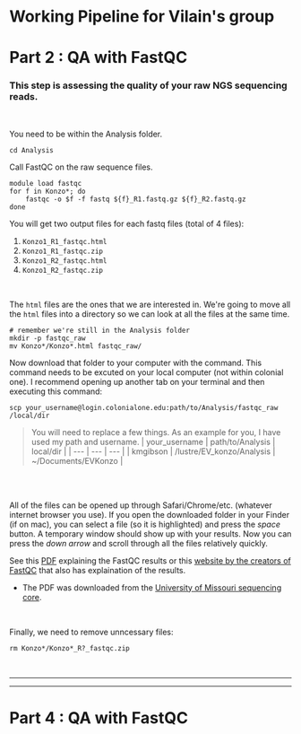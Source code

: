 # Working Pipeline for Vilain's group
# Part 2 : QA with FastQC

### __This step is assessing the quality of your raw NGS sequencing reads.__
<br />

You need to be within the Analysis folder. 
```
cd Analysis
```

Call FastQC on the raw sequence files.
```
module load fastqc
for f in Konzo*; do
    fastqc -o $f -f fastq ${f}_R1.fastq.gz ${f}_R2.fastq.gz
done
```

You will get two output files for each fastq files (total of 4 files):
1.  `Konzo1_R1_fastqc.html`
2.  `Konzo1_R1_fastqc.zip`
3.  `Konzo1_R2_fastqc.html`
4.  `Konzo1_R2_fastqc.zip`

<br />

The `html` files are the ones that we are interested in. We're going to move all the `html` files into a directory so we can look at all the files at the same time.
```
# remember we're still in the Analysis folder
mkdir -p fastqc_raw
mv Konzo*/Konzo*.html fastqc_raw/
```
Now download that folder to your computer with the command. This command needs to be excuted on your local computer (not within colonial one). I recommend opening up another tab on your terminal and then executing this command:
```
scp your_username@login.colonialone.edu:path/to/Analysis/fastqc_raw /local/dir
```
>  You will need to replace a few things. As an example for you, I have used my path and username.
>  | your_username | path/to/Analysis | local/dir |
>  | --- | --- | --- |
>  | kmgibson | /lustre/EV_konzo/Analysis | ~/Documents/EVKonzo |

<br />
<br />

All of the files can be opened up through Safari/Chrome/etc. (whatever internet browser you use). If you open the downloaded folder in your Finder (if on mac), you can select a file (so it is highlighted) and press the *space* button. A temporary window should show up with your results. Now you can press the *down arrow* and scroll through all the files relatively quickly.

See this [PDF](https://github.com/kmgibson/EV_konzo/blob/master/FastQC_Manual.pdf) explaining the FastQC results or this [website by the creators of FastQC](https://www.bioinformatics.babraham.ac.uk/projects/fastqc/) that also has explaination of the results. 
- The PDF was downloaded from the [University of Missouri sequencing core](https://dnacore.missouri.edu).

<br />

Finally, we need to remove unncessary files:
```
rm Konzo*/Konzo*_R?_fastqc.zip
```

<br />

---
---
# Part 4 : QA with FastQC
